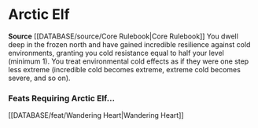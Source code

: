 ﻿---
id: '6'
name: Arctic Elf
rarity: Common
source: '[[DATABASE/source/Core Rulebook|Core Rulebook]]'
type: Heritage

---
# Arctic Elf

**Source** [[DATABASE/source/Core Rulebook|Core Rulebook]] 
You dwell deep in the frozen north and have gained incredible resilience against cold environments, granting you cold resistance equal to half your level (minimum 1). You treat environmental cold effects as if they were one step less extreme (incredible cold becomes extreme, extreme cold becomes severe, and so on).

### Feats Requiring Arctic Elf...

[[DATABASE/feat/Wandering Heart|Wandering Heart]]